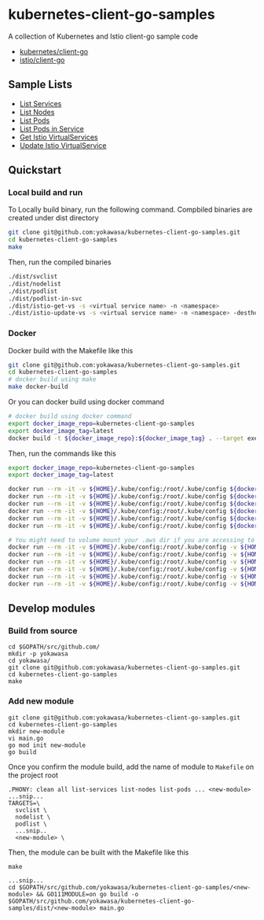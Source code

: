 # kubernetes-client-go-samples
A collection of Kubernetes and Istio client-go sample code

- [kubernetes/client-go](https://github.com/kubernetes/client-go)
- [istio/client-go](https://github.com/istio/client-go)

## Sample Lists

- [List Services](svclist)
- [List Nodes](nodelist)
- [List Pods](podlist)
- [List Pods in Service](podlist-in-svc)
- [Get Istio VirtualServices](istio-get-vs)
- [Update Istio VirtualService](istio-update-vs)

## Quickstart

### Local build and run

To Locally build binary, run the following command. Compbiled binaries are created under dist directory
```bash
git clone git@github.com:yokawasa/kubernetes-client-go-samples.git
cd kubernetes-client-go-samples
make
```

Then, run the compiled binaries
```bash
./dist/svclist
./dist/nodelist
./dist/podlist
./dist/podlist-in-svc
./dist/istio-get-vs -s <virtual service name> -n <namespace>
./dist/istio-update-vs -s <virtual service name> -n <namespace> -desthost <destination host> -destsubset <destination subset>
```

### Docker

Docker build with the Makefile like this
```bash
git clone git@github.com:yokawasa/kubernetes-client-go-samples.git
cd kubernetes-client-go-samples
# docker build using make
make docker-build
```
Or you can docker build using docker command
```bash
# docker build using docker command
export docker_image_repo=kubernetes-client-go-samples
export docker_image_tag=latest
docker build -t ${docker_image_repo}:${docker_image_tag} . --target executor
```

Then, run the commands like this
```bash
export docker_image_repo=kubernetes-client-go-samples
export docker_image_tag=latest

docker run --rm -it -v ${HOME}/.kube/config:/root/.kube/config ${docker_image_repo}:${docker_image_tag} sh -c "/svclist"
docker run --rm -it -v ${HOME}/.kube/config:/root/.kube/config ${docker_image_repo}:${docker_image_tag} sh -c "/nodelist"
docker run --rm -it -v ${HOME}/.kube/config:/root/.kube/config ${docker_image_repo}:${docker_image_tag} sh -c "/podlist"
docker run --rm -it -v ${HOME}/.kube/config:/root/.kube/config ${docker_image_repo}:${docker_image_tag} sh -c "/podlist-in-svc"
docker run --rm -it -v ${HOME}/.kube/config:/root/.kube/config ${docker_image_repo}:${docker_image_tag} sh -c "/istio-get-vs -s <virtual servide name> -n <namespace>"
docker run --rm -it -v ${HOME}/.kube/config:/root/.kube/config ${docker_image_repo}:${docker_image_tag} sh -c "/istio-update-vs -s <virtual service name> -n <namespace> -desthost <destination host> -destsubset <destination subset>"

# You might need to volume mount your .aws dir if you are accessing to AWS EKS Kubernets cluster 
docker run --rm -it -v ${HOME}/.kube/config:/root/.kube/config -v ${HOME}/.aws:/root/.aws ${docker_image_repo}:${docker_image_tag} sh -c "/svclist"
docker run --rm -it -v ${HOME}/.kube/config:/root/.kube/config -v ${HOME}/.aws:/root/.aws ${docker_image_repo}:${docker_image_tag} sh -c "/nodelist"
docker run --rm -it -v ${HOME}/.kube/config:/root/.kube/config -v ${HOME}/.aws:/root/.aws ${docker_image_repo}:${docker_image_tag} sh -c "/podlist"
docker run --rm -it -v ${HOME}/.kube/config:/root/.kube/config -v ${HOME}/.aws:/root/.aws ${docker_image_repo}:${docker_image_tag} sh -c "/podlist-in-svc"
docker run --rm -it -v ${HOME}/.kube/config:/root/.kube/config -v ${HOME}/.aws:/root/.aws ${docker_image_repo}:${docker_image_tag} sh -c "/istio-get-vs -s <virtual servide name> -n <namespace>"
docker run --rm -it -v ${HOME}/.kube/config:/root/.kube/config -v ${HOME}/.aws:/root/.aws ${docker_image_repo}:${docker_image_tag} sh -c "/istio-update-vs -s <virtual service name> -n <namespace> -desthost <destination host> -destsubset <destination subset>"
```

## Develop modules
### Build from source
```
cd $GOPATH/src/github.com/
mkdir -p yokawasa
cd yokawasa/
git clone git@github.com:yokawasa/kubernetes-client-go-samples.git
cd kubernetes-client-go-samples
make
```

### Add new module

```
git clone git@github.com:yokawasa/kubernetes-client-go-samples.git
cd kubernetes-client-go-samples
mkdir new-module
vi main.go
go mod init new-module
go build
```

Once you confirm the module build, add the name of module to `Makefile` on the project root

```
.PHONY: clean all list-services list-nodes list-pods ... <new-module>
...snip...
TARGETS=\
  svclist \
  nodelist \
  podlist \
  ...snip..
  <new-module> \

```

Then, the module can be built with the Makefile like this


```
make

...snip...
cd $GOPATH/src/github.com/yokawasa/kubernetes-client-go-samples/<new-module> && GO111MODULE=on go build -o $GOPATH/src/github.com/yokawasa/kubernetes-client-go-samples/dist/<new-module> main.go
```
